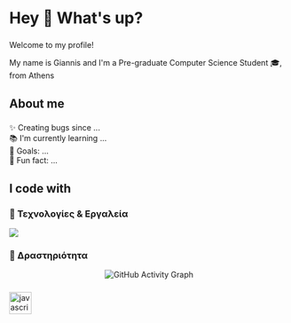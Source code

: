 <h1 align="left">Hey 👋 What's up?</h1>

###
<p align="left">Welcome to my profile!</p>
<p align="left">My name is Giannis and I'm a Pre-graduate Computer Science Student 🎓, from Athens</p>

###

<h2 align="left">About me</h2>

###

<p align="left">✨ Creating bugs since ...<br>📚 I'm currently learning ...<br>🎯 Goals: ...<br>🎲 Fun fact: ...</p> 

###

<h2 align="left">I code with</h2>

###

### 🔹 Τεχνολογίες & Εργαλεία
<p align="left">
  <img src="https://skillicons.dev/icons?i=cs,cpp,python,html,css,js,sqlite,unity,git,github" />
</p>

### 🔹 Δραστηριότητα
<p align="center">
  <img src="https://github-readme-activity-graph.vercel.app/graph?username=USERNAME&theme=tokyo-night" alt="GitHub Activity Graph"/>
</p>

###
<div align="left">
  <img src="https://cdn.jsdelivr.net/gh/devicons/devicon/icons/javascript/javascript-original.svg" height="40" alt="javascript logo"  />
  <img width="12" />
 </div>

###
